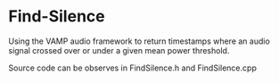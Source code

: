 # Find-Silence

Using the VAMP audio framework to return timestamps where an audio signal crossed over or under a given mean power threshold.

Source code can be observes in FindSilence.h and FindSilence.cpp


